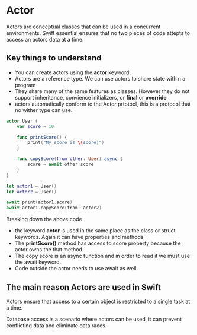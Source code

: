 # Actor

Actors are conceptual classes that can be used in a concurrent environments. Swift essential ensures that no two pieces of code attepts to access an actors
data at a time. 


## Key things to understand
- You can create actors using the **actor** keyword.
- Actors are a reference type. We can use actors to share state within a program
- They share many of the same features as classes. However they do not support inheritance, convience initializers, or **final** or **override**
- actors automatically conform to the Actor prtotocl, this is a protocol that no wither type can use. 


``` swift
actor User {
    var score = 10

    func printScore() {
        print("My score is \(score)")
    }

    func copyScore(from other: User) async {
        score = await other.score
    }
}

let actor1 = User()
let actor2 = User()

await print(actor1.score)
await actor1.copyScore(from: actor2)

```

Breaking down the above code

- the keyword **actor** is used in the same place as the class or struct keywords. Again it can have properties and methods
- The **printScore()** method has access to score property because the actor owns the that method.
- The copy score is an async function and in order to read it we must use the await keyword.
- Code outside the actor needs to use await as well.


## The main reason Actors are used in Swift

Actors ensure that access to a certain object is restricted to a single task at a time. 

Database access is a scenario where actors can be used, it can prevent conflicting data and eliminate data races.
